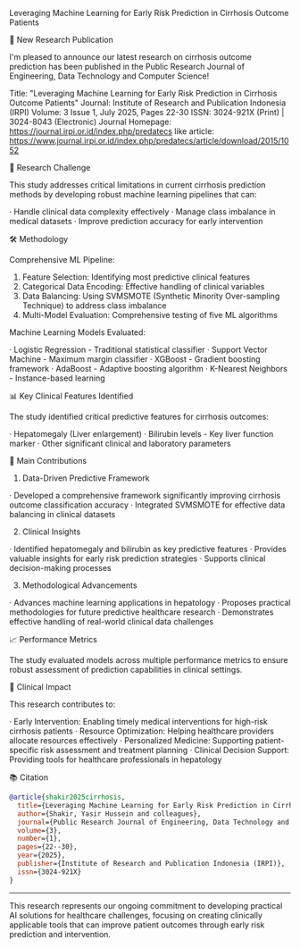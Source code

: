Leveraging Machine Learning for Early Risk Prediction in Cirrhosis Outcome Patients

📄 New Research Publication

I'm pleased to announce our latest research on cirrhosis outcome prediction has been published in the Public Research Journal of Engineering, Data Technology and Computer Science!

Title: "Leveraging Machine Learning for Early Risk Prediction in Cirrhosis Outcome Patients"
Journal: Institute of Research and Publication Indonesia (IRPI)
Volume: 3 Issue 1, July 2025, Pages 22-30
ISSN: 3024-921X (Print) | 3024-8043 (Electronic)
Journal Homepage: https://journal.irpi.or.id/index.php/predatecs
like article: https://www.journal.irpi.or.id/index.php/predatecs/article/download/2015/1052

🎯 Research Challenge

This study addresses critical limitations in current cirrhosis prediction methods by developing robust machine learning pipelines that can:

· Handle clinical data complexity effectively
· Manage class imbalance in medical datasets
· Improve prediction accuracy for early intervention

🛠️ Methodology

Comprehensive ML Pipeline:

1. Feature Selection: Identifying most predictive clinical features
2. Categorical Data Encoding: Effective handling of clinical variables
3. Data Balancing: Using SVMSMOTE (Synthetic Minority Over-sampling Technique) to address class imbalance
4. Multi-Model Evaluation: Comprehensive testing of five ML algorithms

Machine Learning Models Evaluated:

· Logistic Regression - Traditional statistical classifier
· Support Vector Machine - Maximum margin classifier
· XGBoost - Gradient boosting framework
· AdaBoost - Adaptive boosting algorithm
· K-Nearest Neighbors - Instance-based learning

📊 Key Clinical Features Identified

The study identified critical predictive features for cirrhosis outcomes:

· Hepatomegaly (Liver enlargement)
· Bilirubin levels - Key liver function marker
· Other significant clinical and laboratory parameters

🚀 Main Contributions

1. Data-Driven Predictive Framework

· Developed a comprehensive framework significantly improving cirrhosis outcome classification accuracy
· Integrated SVMSMOTE for effective data balancing in clinical datasets

2. Clinical Insights

· Identified hepatomegaly and bilirubin as key predictive features
· Provides valuable insights for early risk prediction strategies
· Supports clinical decision-making processes

3. Methodological Advancements

· Advances machine learning applications in hepatology
· Proposes practical methodologies for future predictive healthcare research
· Demonstrates effective handling of real-world clinical data challenges

📈 Performance Metrics

The study evaluated models across multiple performance metrics to ensure robust assessment of prediction capabilities in clinical settings.

🏥 Clinical Impact

This research contributes to:

· Early Intervention: Enabling timely medical interventions for high-risk cirrhosis patients
· Resource Optimization: Helping healthcare providers allocate resources effectively
· Personalized Medicine: Supporting patient-specific risk assessment and treatment planning
· Clinical Decision Support: Providing tools for healthcare professionals in hepatology


📚 Citation

```bibtex
@article{shakir2025cirrhosis,
  title={Leveraging Machine Learning for Early Risk Prediction in Cirrhosis Outcome Patients},
  author={Shakir, Yasir Hussein and colleagues},
  journal={Public Research Journal of Engineering, Data Technology and Computer Science},
  volume={3},
  number={1},
  pages={22--30},
  year={2025},
  publisher={Institute of Research and Publication Indonesia (IRPI)},
  issn={3024-921X}
}
```

---

This research represents our ongoing commitment to developing practical AI solutions for healthcare challenges, focusing on creating clinically applicable tools that can improve patient outcomes through early risk prediction and intervention.